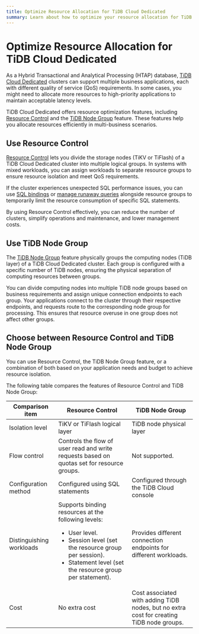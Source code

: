 ```yaml
---
title: Optimize Resource Allocation for TiDB Cloud Dedicated
summary: Learn about how to optimize your resource allocation for TiDB Cloud Dedicated clusters.
---
```


# Optimize Resource Allocation for TiDB Cloud Dedicated

As a Hybrid Transactional and Analytical Processing (HTAP) database, [TiDB Cloud Dedicated](/tidb-cloud/select-cluster-tier.md#tidb-cloud-dedicated) clusters can support multiple business applications, each with different quality of service (QoS) requirements. In some cases, you might need to allocate more resources to high-priority applications to maintain acceptable latency levels.

TiDB Cloud Dedicated offers resource optimization features, including [Resource Control](/tidb-resource-control-ru-groups.md) and the [TiDB Node Group](/tidb-cloud/tidb-node-group-overview.md) feature. These features help you allocate resources efficiently in multi-business scenarios.

## Use Resource Control

[Resource Control](/tidb-resource-control-ru-groups.md) lets you divide the storage nodes (TiKV or TiFlash) of a TiDB Cloud Dedicated cluster into multiple logical groups. In systems with mixed workloads, you can assign workloads to separate resource groups to ensure resource isolation and meet QoS requirements.

If the cluster experiences unexpected SQL performance issues, you can use [SQL bindings](/sql-statements/sql-statement-create-binding.md) or [manage runaway queries](/tidb-resource-control-runaway-queries.md) alongside resource groups to temporarily limit the resource consumption of specific SQL statements.

By using Resource Control effectively, you can reduce the number of clusters, simplify operations and maintenance, and lower management costs.

## Use TiDB Node Group

The [TiDB Node Group](/tidb-cloud/tidb-node-group-overview.md) feature physically groups the computing nodes (TiDB layer) of a TiDB Cloud Dedicated cluster. Each group is configured with a specific number of TiDB nodes, ensuring the physical separation of computing resources between groups.

You can divide computing nodes into multiple TiDB node groups based on business requirements and assign unique connection endpoints to each group. Your applications connect to the cluster through their respective endpoints, and requests route to the corresponding node group for processing. This ensures that resource overuse in one group does not affect other groups.

## Choose between Resource Control and TiDB Node Group

You can use Resource Control, the TiDB Node Group feature, or a combination of both based on your application needs and budget to achieve resource isolation.

The following table compares the features of Resource Control and TiDB Node Group:

| Comparison item           | Resource Control         | TiDB Node Group         |
|--------------------------|---------------------------|------------------------|
| Isolation level   | TiKV or TiFlash logical layer    | TiDB node physical layer   |
| Flow control        | Controls the flow of user read and write requests based on quotas set for resource groups. | Not supported. |
| Configuration method  | Configured using SQL statements  | Configured through the TiDB Cloud console |
| Distinguishing workloads | Supports binding resources at the following levels: <ul><li>User level.</li><li>Session level (set the resource group per session). </li><li>Statement level (set the resource group per statement).</li></ul>| Provides different connection endpoints for different workloads.   |
| Cost       | No extra cost     | Cost associated with adding TiDB nodes, but no extra cost for creating TiDB node groups.       |
